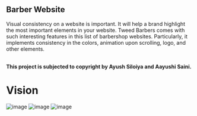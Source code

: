 <H2>Barber Website</H2>
<p>
Visual consistency on a website is important. It will help a brand highlight the most important elements in your website. Tweed Barbers comes with such interesting features in this list of barbershop websites. Particularly, it implements consistency in the colors, animation upon scrolling, logo, and other elements.
</p><br>
<B> This project is subjected to copyright by Ayush Siloiya and Aayushi Saini.</B>
<H1> Vision</H1>

![image](https://user-images.githubusercontent.com/85118674/223457819-721bca30-9489-46d9-b0bc-6e0764438751.png)
![image](https://user-images.githubusercontent.com/85118674/223474777-fdea5191-5e27-43ad-b26a-974dfdfb89e3.png)
![image](https://user-images.githubusercontent.com/85118674/223474866-0f971891-f07a-445f-b2f2-bdc855784413.png)
